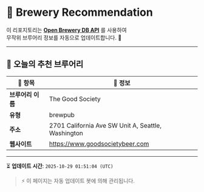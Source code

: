 # 🍺 Brewery Recommendation

이 리포지토리는 **[Open Brewery DB API](https://www.openbrewerydb.org/)** 를 사용하여  
무작위 브루어리 정보를 자동으로 업데이트합니다. 🚀

---

## 🌟 오늘의 추천 브루어리

| 🍻 항목 | 📌 정보 |
|--------|---------|
| **브루어리 이름** | The Good Society |
| **유형** | brewpub |
| **주소** | 2701 California Ave SW Unit A, Seattle, Washington |
| **웹사이트** | https://www.goodsocietybeer.com |

---

⏳ **업데이트 시간**: `2025-10-29 01:51:04 (UTC)`  

> ⚡ 이 페이지는 자동 업데이트 봇에 의해 관리됩니다.